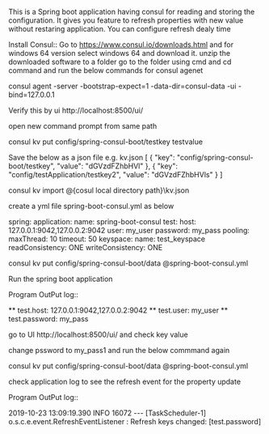 This is a Spring boot application having consul for reading and storing the configuration.
It gives you feature to refresh properties with new value without restaring application.
You can configure refresh dealy time 


Install Consul::
Go to https://www.consul.io/downloads.html and for windows 64 version select  windows 64 and download it.
unzip the downloaded software to a folder
go to the folder using cmd and cd command 
and run the below commands for consul agenet

consul agent -server -bootstrap-expect=1 -data-dir=consul-data -ui -bind=127.0.0.1

Verify this by ui http://localhost:8500/ui/

open new command prompt from same path

consul kv put config/spring-consul-boot/testkey testvalue

Save the below as a json file e.g. kv.json
[
  {
    "key": "config/spring-consul-boot/testkey",
    "value": "dGVzdFZhbHVl"
  },
  {
    "key": "config/testApplication/testkey2",
    "value": "dGVzdFZhbHVls"
  }
]

consul kv import @{cosul local directory path}\kv.json

create a yml file spring-boot-consul.yml as below 

spring:
  application:
    name: spring-boot-consul
test:
  host: 127.0.0.1:9042,127.0.0.2:9042
  user: my_user
  password: my_pass
  pooling:
    maxThread: 10
    timeout: 50
  keyspace:
    name: test_keyspace
    readConsistency: ONE
    writeConsistency: ONE



consul kv put config/spring-consul-boot/data @spring-boot-consul.yml

Run the spring boot application

Program OutPut log::

** test.host: 127.0.0.1:9042,127.0.0.2:9042
** test.user: my_user
** test.password: my_pass

go to UI
http://localhost:8500/ui/ and check key value


change pssword to my_pass1 and run the below commmand again

consul kv put config/spring-consul-boot/data @spring-boot-consul.yml 

check application log to see the refresh  event for the property update

Program OutPut log::

2019-10-23 13:09:19.390  INFO 16072 --- [TaskScheduler-1] o.s.c.e.event.RefreshEventListener       : Refresh keys changed: [test.password]

